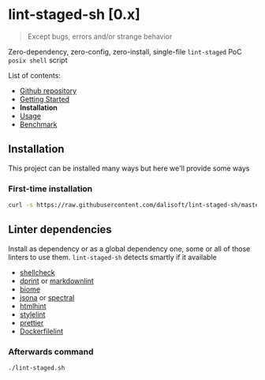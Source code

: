# lint-staged-sh \[0.x\]

> Except bugs, errors and/or strange behavior

Zero-dependency, zero-config, zero-install, single-file `lint-staged` PoC `posix shell` script

List of contents:

- [Github repository](https://github.com/dalisoft/lint-staged-sh)
- [Getting Started](./GET_STARTED.md)
- **Installation**
- [Usage](./USAGE.md)
- [Benchmark](./BENCHMARK.md)

## Installation

This project can be installed many ways but here we'll provide some ways

### First-time installation

```sh
curl -s https://raw.githubusercontent.com/dalisoft/lint-staged-sh/master/lint-staged.sh | sh
```

## Linter dependencies

Install as dependency or as a global dependency one, some or all of those linters to use them. `lint-staged-sh` detects smartly if it available

- [shellcheck](https://github.com/koalaman/shellcheck)
- [dprint](https://github.com/dprint/dprint) or [markdownlint](https://github.com/DavidAnson/markdownlint)
- [biome](https://github.com/biomejs/biome)
- [jsona](https://github.com/jsona/jsona) or [spectral](https://github.com/stoplightio/spectral)
- [htmlhint](https://github.com/htmlhint/HTMLHint)
- [stylelint](https://github.com/stylelint/stylelint)
- [prettier](https://github.com/prettier/prettier)
- [Dockerfilelint](https://github.com/replicatedhq/dockerfilelint)

### Afterwards command

```sh
./lint-staged.sh
```
